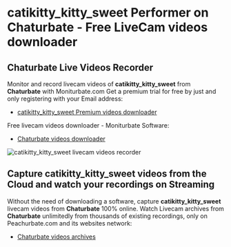 # catikitty_kitty_sweet Performer on Chaturbate - Free LiveCam videos downloader

## Chaturbate Live Videos Recorder

Monitor and record livecam videos of **catikitty_kitty_sweet** from **Chaturbate** with Moniturbate.com
Get a premium trial for free by just and only registering with your Email address:
* [catikitty_kitty_sweet Premium videos downloader](https://moniturbate.com/request-demo-licence-key.html)

Free livecam videos downloader - Moniturbate Software:
* [Chaturbate videos downloader](https://moniturbate.com/moniturbate-download-software.html)

![catikitty_kitty_sweet livecam videos recorder](https://peachurnet.com/templates/moniturbate-software.png)


## Capture catikitty_kitty_sweet videos from the Cloud and watch your recordings on Streaming

Without the need of downloading a software, capture **catikitty_kitty_sweet** livecam videos from **Chaturbate** 100% online.
Watch Livecam archives from **Chaturbate** unlimitedly from thousands of existing recordings, only on Peachurbate.com and its websites network:
* [Chaturbate videos archives](https://peachurnet.com/)
